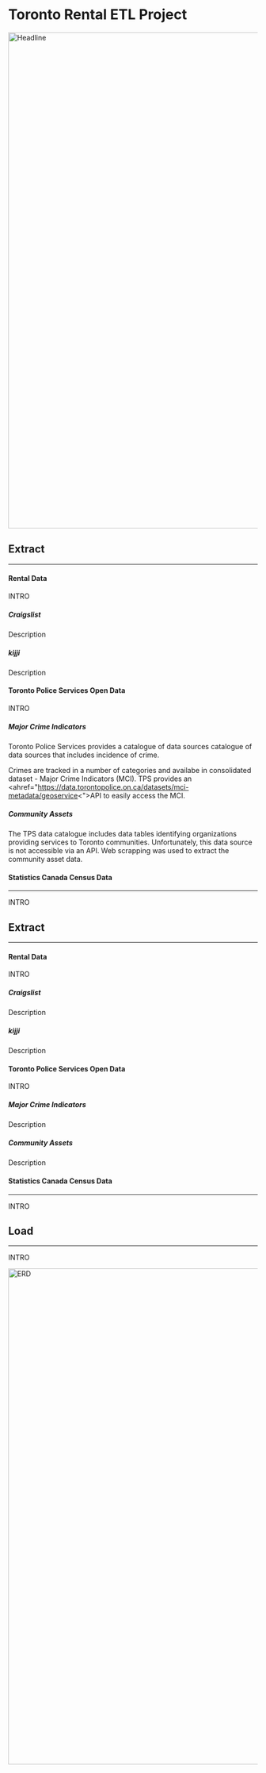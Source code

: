 # Toronto Rental ETL Project
<img src="Toronto_Rental_ETL_Project/Images/toronto.jpg" alt="Headline" width="1000"/>
<h2>Extract</h2>
<hr>

<h4>Rental Data</h4>

<p>INTRO<p>
<h5>Craigslist</h5>
<p>Description<p>
<h5>kijji</h5>
<p>Description<p>

<h4>Toronto Police Services Open Data</h4>

<p>INTRO <p>

<h5>Major Crime Indicators</h5>
<p>Toronto Police Services provides a <ahref="https://data.torontopolice.on.ca/pages/catalogue">catalogue of data sources</a> catalogue of data sources that includes incidence of crime.

Crimes are tracked in a number of categories and availabe in consolidated dataset - Major Crime Indicators (MCI). TPS provides an <ahref="https://data.torontopolice.on.ca/datasets/mci-metadata/geoservice<">API</a> to easily access the MCI. 

<p>
<h5>Community Assets</h5>
<p> The TPS data catalogue includes <ahref="https://torontops.maps.arcgis.com/home/item.html?id=077c19d8628b44c7ab9f0fff75a55211&view=list&sortOrder=true&sortField=defaultFSOrder#data">data tables</a> identifying organizations providing services to Toronto communities. Unfortunately, this data source is not accessible via an API. Web scrapping was used to extract the community asset data.<p>

<h4>Statistics Canada Census Data</h4>

<hr>
<p>INTRO<p>

<h2> Extract</h2>
<hr>

<h4>Rental Data</h4>

<p>INTRO<p>
<h5>Craigslist</h5>
<p>Description<p>
<h5>kijji</h5>
<p>Description<p>

<h4>Toronto Police Services Open Data</h4>

<p>INTRO<p>
<h5>Major Crime Indicators</h5>
<p>Description<p>
<h5>Community Assets</h5>
<p>Description<p>

<h4>Statistics Canada Census Data</h4>

<hr>
<p>INTRO<p>

<h2>Load</h2>
<hr>
<p>INTRO<p>
<img src="Toronto_Rental_ETL_Project/Images/ERD.jpg" alt="ERD" width="1000"/>

